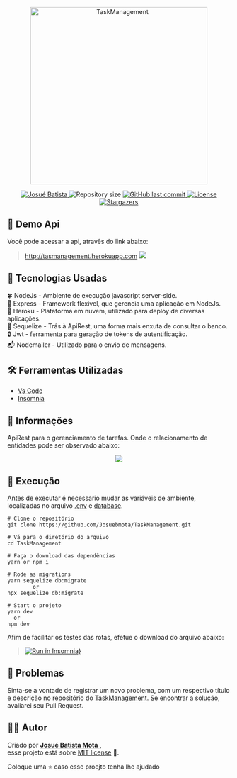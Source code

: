  <p align="center">
 <img src="https://user-images.githubusercontent.com/34459397/91609575-093dfe00-e94e-11ea-8cfa-967b0e870dc5.png" alt="TaskManagement" width="400"/>
 </p>

<p align="center">
   <a href="https://www.linkedin.com/in/josu%C3%A9-batista-694bba135/">
      <img alt="Josué Batista" src="https://img.shields.io/badge/-JosuéBatista-39BBA7?style=flat&logo=Linkedin&logoColor=white" />
   </a>
  <img alt="Repository size" src="https://img.shields.io/github/repo-size/RafaelGoulartB/proffy?color=39BBA7">
  <a href="https://github.com/Josuebmota/TaskManagement/commits/master">
    <img alt="GitHub last commit" src="https://img.shields.io/github/last-commit/Josuebmota/TaskManagement?color=39BBA7">
  </a> 
  <a href="https://github.com/Josuebmota/TaskManagement/blob/master/LICENSE"><img alt="License" src="https://img.shields.io/badge/license-MIT-39BBA7">
  </a>
  <a href="https://github.com/Josuebmota/TaskManagement/stargazers"><img alt="Stargazers" src="https://img.shields.io/github/stars/Josuebmota/TaskManagement?color=39BBA7&logo=github">
  </a>
</p>

## 👀 Demo Api
Você pode acessar a api, atravês do link abaixo:
> http://tasmanagement.herokuapp.com
<a href="https://www.heroku.com/"><img src="https://img.shields.io/badge/%E2%86%91_Deploy_to-Heroku-7056bf.svg?style=flat" />
</a>

## 📌 Tecnologias Usadas
🍀 NodeJs  - Ambiente de execução javascript server-side. <br>
🚤 Express -  Framework flexivel, que gerencia uma aplicação em NodeJs. <br>
👾 Heroku - Plataforma em nuvem, utilizado para deploy de diversas aplicações.<br>
📮 Sequelize  - Trás à ApiRest, uma forma mais enxuta de consultar o banco. <br>
🔒  Jwt - ferramenta para geração de tokens de autentificação. <br>
📬 Nodemailer - Utilizado para o envio de mensagens. <br>

## 🛠️ Ferramentas Utilizadas
- [Vs Code](https://code.visualstudio.com/)
- [Insomnia](https://insomnia.rest/download/)

## 📕 Informações
ApiRest para o gerenciamento de tarefas. Onde o relacionamento de entidades pode ser observado abaixo:

<p align="center">
  <img src="https://user-images.githubusercontent.com/34459397/91489808-cca7cf00-e887-11ea-9a75-8aa84bdec334.png">
</p>

## 🚀 Execução
Antes de executar é necessario mudar as variáveis de ambiente, localizadas no arquivo [.env](https://github.com/Josuebmota/ApiCadastroUser/blob/master/.env) e [database](https://github.com/Josuebmota/TaskManagement/blob/master/src/database/index.js).
```
# Clone o repositório
git clone https://github.com/Josuebmota/TaskManagement.git

# Vá para o diretório do arquivo
cd TaskManagement

# Faça o download das dependências
yarn or npm i

# Rode as migrations
yarn sequelize db:migrate
        or
npx sequelize db:migrate

# Start o projeto
yarn dev
  or
npm dev
```
Afim de facilitar os testes das rotas, efetue o download do arquivo abaixo:
>[![Run in Insomnia}](https://insomnia.rest/images/run.svg)](https://insomnia.rest/run/?label=GerenciadorDeTarefas&uri=https%3A%2F%2Fgithub.com%2FJosuebmota%2FGerenciadorDeTarefas%2Fblob%2Fmaster%2FInsomnia.json)

## 🐛 Problemas

Sinta-se a vontade de registrar um novo problema, com um respectivo título e descrição no repositório do [TaskManagement](https://github.com/Josuebmota/TaskManagement/issues). Se encontrar a solução, avaliarei seu Pull Request.

## 👨‍💻 [](<[https://github.com/Josuebmota/TaskManagement.git](https://github.com/Josuebmota/TaskManagement.git)#autor>)Autor

Criado por [**Josué Batista Mota** ](https://github.com/Josuebmota), <br>esse projeto está sobre [MIT license](./LICENSE) 📃.

Coloque uma ⭐️ caso esse proejto tenha lhe ajudado
